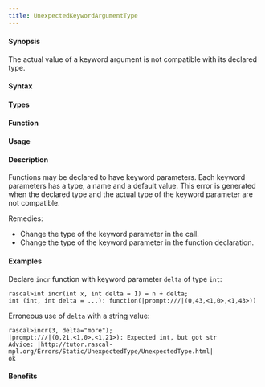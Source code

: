 ```yaml
---
title: UnexpectedKeywordArgumentType
---
```


#### Synopsis

The actual value of a keyword argument is not compatible with its declared type.

#### Syntax

#### Types

#### Function
       
#### Usage

#### Description

Functions may be declared to have keyword parameters. Each keyword parameters has a type, a name and a default value.
This error is generated when the declared type and the actual type of the keyword parameter are not compatible.

Remedies:

*  Change the type of the keyword parameter in the call.
*  Change the type of the keyword parameter in the function declaration.

#### Examples

Declare `incr` function with keyword parameter `delta` of type `int`:

```rascal-shell
rascal>int incr(int x, int delta = 1) = n + delta;
int (int, int delta = ...): function(|prompt:///|(0,43,<1,0>,<1,43>))
```
Erroneous use of `delta` with a string value:

```rascal-shell
rascal>incr(3, delta="more");
|prompt:///|(0,21,<1,0>,<1,21>): Expected int, but got str
Advice: |http://tutor.rascal-mpl.org/Errors/Static/UnexpectedType/UnexpectedType.html|
ok
```

#### Benefits


